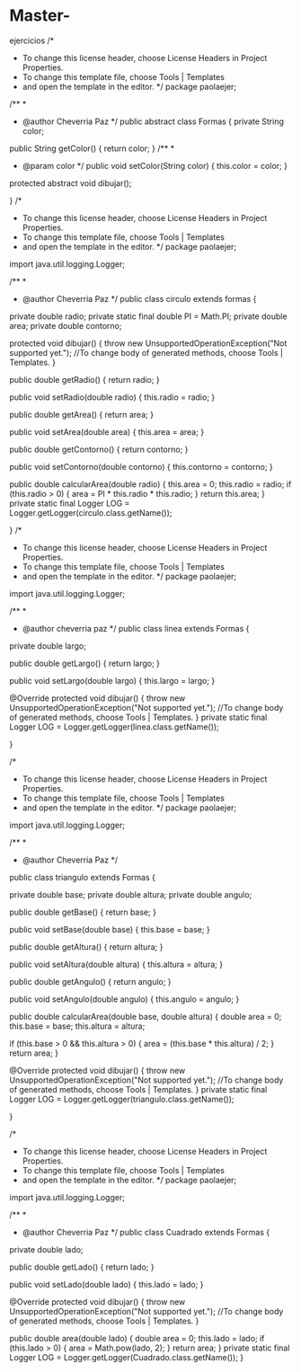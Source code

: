 # Master-
ejercicios
/*
 * To change this license header, choose License Headers in Project Properties.
 * To change this template file, choose Tools | Templates
 * and open the template in the editor.
 */
package paolaejer;

/**
 *
 * @author Cheverria Paz
 */
public abstract class Formas {
private String color;

public String getColor() {
return color;
}
/**
*
* @param color
*/
public void setColor(String color) {
this.color = color;
}

protected abstract void dibujar();
   
}
/*
 * To change this license header, choose License Headers in Project Properties.
 * To change this template file, choose Tools | Templates
 * and open the template in the editor.
 */
package paolaejer;

import java.util.logging.Logger;




/**
 *
 * @author Cheverria Paz
 */
public class circulo extends formas {
    
   

private double radio;
private static final double PI = Math.PI;
private double area;
private double contorno;

protected void dibujar() {
throw new UnsupportedOperationException("Not supported yet."); //To change body of generated methods, choose Tools | Templates.
}

public double getRadio() {
return radio;
}

public void setRadio(double radio) {
this.radio = radio;
}

public double getArea() {
return area;
}

public void setArea(double area) {
this.area = area;
}

public double getContorno() {
return contorno;
}

public void setContorno(double contorno) {
this.contorno = contorno;
}

public double calcularArea(double radio) {
this.area = 0;
this.radio = radio;
if (this.radio > 0) {
area = PI * this.radio * this.radio;
}
return this.area;
}
    private static final Logger LOG = Logger.getLogger(circulo.class.getName());
   
}
/*
* To change this license header, choose License Headers in Project Properties.
* To change this template file, choose Tools | Templates
* and open the template in the editor.
*/
package paolaejer;

import java.util.logging.Logger;

/**
*
* @author cheverria paz
*/
public class linea extends Formas {

private double largo;

public double getLargo() {
return largo;
}

public void setLargo(double largo) {
this.largo = largo;
}

@Override
protected void dibujar() {
throw new UnsupportedOperationException("Not supported yet."); //To change body of generated methods, choose Tools | Templates.
}
    private static final Logger LOG = Logger.getLogger(linea.class.getName());

}

/*
 * To change this license header, choose License Headers in Project Properties.
 * To change this template file, choose Tools | Templates
 * and open the template in the editor.
 */
package paolaejer;

import java.util.logging.Logger;

/**
 *
 * @author Cheverria Paz
 */

public class triangulo extends Formas {

private double base;
private double altura;
private double angulo;

public double getBase() {
return base;
}

public void setBase(double base) {
this.base = base;
}

public double getAltura() {
return altura;
}

public void setAltura(double altura) {
this.altura = altura;
}

public double getAngulo() {
return angulo;
}

public void setAngulo(double angulo) {
this.angulo = angulo;
}

public double calcularArea(double base, double altura) {
double area = 0;
this.base = base;
this.altura = altura;

if (this.base > 0 && this.altura > 0) {
area = (this.base * this.altura) / 2;
}
return area;
}

@Override
protected void dibujar() {
throw new UnsupportedOperationException("Not supported yet."); //To change body of generated methods, choose Tools | Templates.
}
    private static final Logger LOG = Logger.getLogger(triangulo.class.getName());

}

/*
 * To change this license header, choose License Headers in Project Properties.
 * To change this template file, choose Tools | Templates
 * and open the template in the editor.
 */
package paolaejer;

import java.util.logging.Logger;

/**
 *
 * @author Cheverria Paz
 */
    public class Cuadrado extends Formas {

private double lado;

public double getLado() {
return lado;
}

public void setLado(double lado) {
this.lado = lado;
}

@Override
protected void dibujar() {
throw new UnsupportedOperationException("Not supported yet."); //To change body of generated methods, choose Tools | Templates.
}

public double area(double lado) {
double area = 0;
this.lado = lado;
if (this.lado > 0) {
area = Math.pow(lado, 2);
}
return area;
}
    private static final Logger LOG = Logger.getLogger(Cuadrado.class.getName());
}

